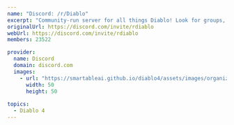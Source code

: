 ```yaml
---
name: "Discord: /r/Diablo"
excerpt: "Community-run server for all things Diablo! Look for groups, discuss builds, and speculate about future Diablo content."
originalUrl: https://discord.com/invite/rdiablo
webUrl: https://discord.com/invite/rdiablo
members: 23522

provider:
  name: Discord
  domain: discord.com
  images:
    - url: "https://smartableai.github.io/diablo4/assets/images/organizations/discord.com-50x50.jpg"
      width: 50
      height: 50
      
topics:
  - Diablo 4
---
```

